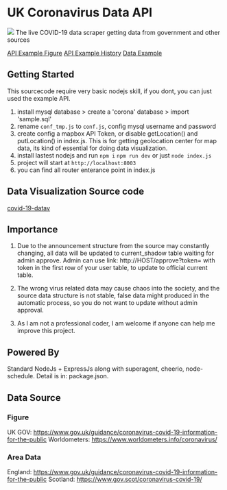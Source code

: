 # UK Coronavirus Data API
![](https://i.ibb.co/Jj2H6wT/logoc.png)
The live COVID-19 data scraper getting data from government and other sources


[API Example Figure](http://coronauk.isjeff.com/ "API Example Figure")
[API Example History](http://coronauk.isjeff.com/history "API Example History")
[Data Example](http://coronauk.isjeff.com/visual "Data Example")

## Getting Started

This sourcecode require very basic nodejs skill, if you dont, you can just used the example API.

1. install mysql database > create a 'corona' database > import 'sample.sql'
2. rename `conf_tmp.js` to `conf.js`, config mysql username and password
3. create config a mapbox API Token, or disable getLocation() and putLocation() in index.js. This is for getting geolocation center for map data, its kind of essential for doing data visualization.
3. install lastest nodejs and run
	`npm i`
	`npm run dev` or just `node index.js`
4. project will start at `http://localhost:8003`
5. you can find all router enterance point in index.js


## Data Visualization Source code
[covid-19-datav](https://github.com/isjeffcom/covid-19-datav-uk "covid-19-datav")


## Importance
1. Due to the announcement structure from the source may constantly changing, all data will be updated to current_shadow table waiting for admin approve. Admin can use link: http://HOST/approve?token= with token in the first row of your user table, to update to official current table.

2. The wrong virus related data may cause chaos into the society, and the source data structure is not stable, false data might produced in the automatic process, so you do not want to update without admin approval.

3. As I am not a professional coder, I am welcome if anyone can help me improve this project.

## Powered By
Standard NodeJs + ExpressJs along with superagent, cheerio, node-schedule. Detail is in: package.json.

## Data Source

### Figure
UK GOV: https://www.gov.uk/guidance/coronavirus-covid-19-information-for-the-public
Worldometers: https://www.worldometers.info/coronavirus/

### Area Data
England: https://www.gov.uk/guidance/coronavirus-covid-19-information-for-the-public
Scotland: https://www.gov.scot/coronavirus-covid-19/


